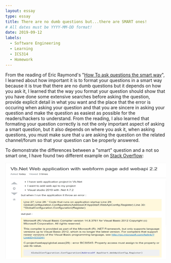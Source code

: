```yaml
---
layout: essay
type: essay
title: There are no dumb questions but...there are SMART ones!
# All dates must be YYYY-MM-DD format!
date: 2019-09-12
labels:
  - Software Engineering
  - Learning
  - ICS314
  - Homework
---
```


From the reading of Eric Raymond's "<a href = "http://www.catb.org/esr/faqs/smart-questions.html">How To ask questions the smart way<a>", I learned about how important it is to format your questions in a smart way because it is true that there are no dumb questions but it depends on how you ask it, I learned that the way you format your question should show that you have done some extensive searches before asking the question, provide explicit detail in what you want and the place that the error is occuring when asking your question and that you are sincere in asking your question and make the question as easiest as possible for the readers/hackers to understand. From the reading, I also learned that  formating your question correctly is not the only important aspect of asking a smart question, but it also depends on where you ask it, when asking questions, you must make sure that u are asking the question on the related channel/forum so that your question can be properly answered.
  
  To demonstrate the differences between a "smart" question and a not so smart one, I have found two different example on <a href= "https://stackoverflow.com">Stack Overflow</a>:
  
  <a href= "https://stackoverflow.com/questions/57920268/vb-net-web-application-with-webform-page-add-webapi-2-2"><img class="ui image" src="../images/Annotation 2019-09-12 225856.jpg" width= 700px height= 300px></a>

